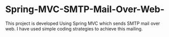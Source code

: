 # Spring-MVC-SMTP-Mail-Over-Web-
This project is developed Using  Spring MVC which sends SMTP mail over web. I have used simple coding strategies to achieve this mailing.

